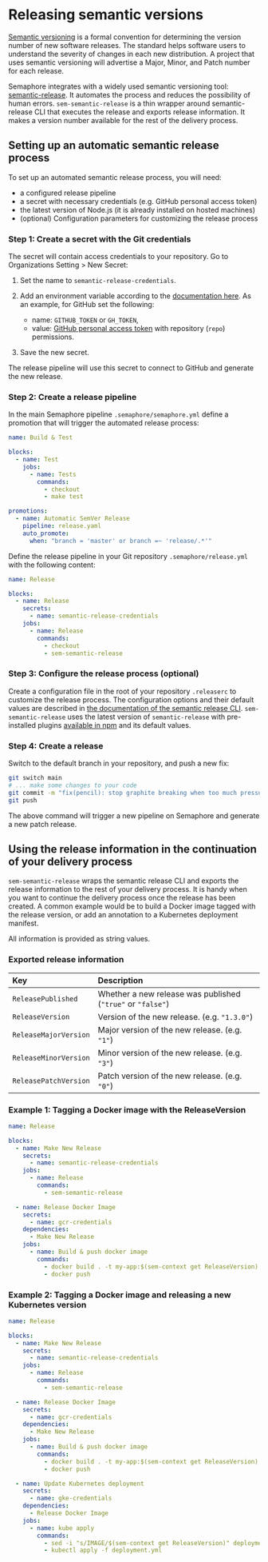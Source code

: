 # Releasing semantic versions

[Semantic versioning](https://semver.org/) is a formal convention for determining the version number of 
new software releases. The standard helps software users to understand the severity of changes in each 
new distribution. A project that uses semantic versioning will advertise a Major, Minor, and Patch number
for each release.

Semaphore integrates with a widely used semantic versioning tool: [semantic-release](https://github.com/semantic-release/semantic-release). 
It automates the process and reduces the possibility of human errors. `sem-semantic-release` is a thin 
wrapper around semantic-release CLI that executes the release and exports release information. It makes 
a version number available for the rest of the delivery process.

## Setting up an automatic semantic release process

To set up an automated semantic release process, you will need:

- a configured release pipeline
- a secret with necessary credentials (e.g. GitHub personal access token)
- the latest version of Node.js (it is already installed on hosted machines)
- (optional) Configuration parameters for customizing the release process

### Step 1: Create a secret with the Git credentials

The secret will contain access credentials to your repository. Go to Organizations Setting > New Secret:

1. Set the name to `semantic-release-credentials`.
2. Add an environment variable according to the [documentation here](https://semantic-release.gitbook.io/semantic-release/usage/ci-configuration#push-access-to-the-remote-repository). As an example, for GitHub set the following:

    - name: `GITHUB_TOKEN` or `GH_TOKEN`,
    - value: [GitHub personal access token](https://docs.github.com/en/authentication/keeping-your-account-and-data-secure/creating-a-personal-access-token) with repository (`repo`) permissions.

3. Save the new secret.

The release pipeline will use this secret to connect to GitHub and generate the new release.

### Step 2: Create a release pipeline

In the main Semaphore pipeline `.semaphore/semaphore.yml` define a promotion that
will trigger the automated release process:

``` yaml
name: Build & Test

blocks:
  - name: Test
    jobs:
      - name: Tests
        commands:
          - checkout
          - make test

promotions:
  - name: Automatic SemVer Release
    pipeline: release.yaml
    auto_promote:
      when: "branch = 'master' or branch =~ 'release/.*'"
```

Define the release pipeline in your Git repository `.semaphore/release.yml` with the
following content:

``` yaml
name: Release

blocks:
  - name: Release
    secrets:
      - name: semantic-release-credentials
    jobs:
      - name: Release
        commands:
          - checkout
          - sem-semantic-release
```

### Step 3: Configure the release process (optional)

Create a configuration file in the root of your repository `.releaserc` to customize the release process.
The configuration options and their default values are described in 
[the documentation of the semantic release CLI](https://github.com/semantic-release/semantic-release/blob/master/docs/usage/configuration.md#options). `sem-semantic-release` uses the latest version of `semantic-release` with pre-installed plugins
[available in npm](https://www.npmjs.com/package/semantic-release) and its default values.

### Step 4: Create a release

Switch to the default branch in your repository, and push a new fix:

``` bash
git switch main
# ... make some changes to your code
git commit -m "fix(pencil): stop graphite breaking when too much pressure applied"
git push
```

The above command will trigger a new pipeline on Semaphore and generate a new patch release.

## Using the release information in the continuation of your delivery process

`sem-semantic-release` wraps the semantic release CLI and exports the release information to the rest 
of your delivery process. It is handy when you want to continue the delivery process once the release 
has been created. A common example would be to build a Docker image tagged with the release version, 
or add an annotation to a Kubernetes deployment manifest.

All information is provided as string values.

### Exported release information

| **Key**                 | **Description**                                             |
| :---                    | :---                                                        |
| `ReleasePublished` 	    | Whether a new release was published (`"true"` or `"false"`) |
| `ReleaseVersion`        | Version of the new release. (e.g. `"1.3.0"`)                |
| `ReleaseMajorVersion`   | Major version of the new release. (e.g. `"1"`)              |
| `ReleaseMinorVersion`   | Minor version of the new release. (e.g. `"3"`)              |
| `ReleasePatchVersion`   | Patch version of the new release. (e.g. `"0"`)              |

### Example 1: Tagging a Docker image with the ReleaseVersion

``` yaml
name: Release

blocks:
  - name: Make New Release
    secrets:
      - name: semantic-release-credentials
    jobs:
      - name: Release
        commands:
          - sem-semantic-release

  - name: Release Docker Image
    secrets:
      - name: gcr-credentials
    dependencies:
      - Make New Release
    jobs:
      - name: Build & push docker image
        commands:
          - docker build . -t my-app:$(sem-context get ReleaseVersion)
          - docker push
```

### Example 2: Tagging a Docker image and releasing a new Kubernetes version

``` yaml
name: Release

blocks:
  - name: Make New Release
    secrets:
      - name: semantic-release-credentials
    jobs:
      - name: Release
        commands:
          - sem-semantic-release

  - name: Release Docker Image
    secrets:
      - name: gcr-credentials
    dependencies:
      - Make New Release
    jobs:
      - name: Build & push docker image
        commands:
          - docker build . -t my-app:$(sem-context get ReleaseVersion)
          - docker push

  - name: Update Kubernetes deployment
    secrets:
      - name: gke-credentials
    dependencies:
      - Release Docker Image
    jobs:
      - name: kube apply
        commands:
          - sed -i "s/IMAGE/$(sem-context get ReleaseVersion)" deployment.yml
          - kubectl apply -f deployment.yml
```
